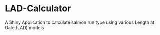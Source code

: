 # LAD-Calculator
A Shiny Application to calculate salmon run type using various Length at Date (LAD) models
